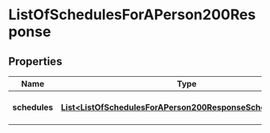 

# ListOfSchedulesForAPerson200Response


## Properties

| Name | Type | Description | Notes |
|------------ | ------------- | ------------- | -------------|
|**schedules** | [**List&lt;ListOfSchedulesForAPerson200ResponseSchedulesInner&gt;**](ListOfSchedulesForAPerson200ResponseSchedulesInner.md) | Indicates a list of schedules. |  |



